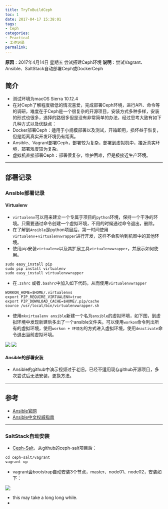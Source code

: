 ```yaml
---
title: TryToBuildCeph
toc: 1
date: 2017-04-17 15:38:01
tags:
- Ceph
categories:
- Practical
- 工作记录
permalink:
---
```

**原因**：2017年4月14日 星期五 尝试搭建Ceph环境
**说明**：尝试Vagrant、Ansible、SaltStack自动部署Ceph或DockerCeph

<!-- more -->

## 简介
- 测试环境为macOS Sierra 10.12.4
- 在对Ceph了解程度极低的情况喜爱，完成部署Ceph环境，进行API、命令等的调研，难度在于Ceph是一个很复杂的开源项目，安装方式多种多样，安装的形式也很多，选择的路很多但是没有非常简单的办法，经过思考大致有如下几种方式以及优缺点：
- Docker部署Ceph：适用于小规模部署以及测试，开箱即用，损坏益于恢复，但是距离真实开发环境仍有距离。
- Ansible、Vagrant部署Ceph，部署较为复杂，部署到虚拟机中，接近真实环境，部署难度较为复杂。
- 虚拟机直接部署Ceph：部署很复杂，维护困难，但是极接近生产环境。

---

## 部署记录
### Ansible部署记录
#### Virtualenv
- `virtualenv`可以用来建立一个专属于项目的`python`环境，保持一个干净的环境。只需要通过命令创建一个虚拟环境，不用的时候通过命令退出，删除。
- 在了解到`Ansible`是python项目后，第一时间使用`virtualenv`+`virtualenvwrapper`进行开发，这样不会影响到机器中的其他环境。
- 使用pip安装`virtualenv`以及其扩展工具`virtualenvwrapper`，并展示如何使用。
```
sudo easy_install pip
sudo pip install virtualenv
sudo easy_install virtualenvwrapper
```

- 在`.zshrc` 或者`.bashrc`中加入如下代码，从而使用`virtualenvwrapper`

```
WORKON_HOME=$HOME/.virtualenvs
export PIP_REQUIRE_VIRTUALENV=true
export PIP_DOWNLOAD_CACHE=$HOME/.pip/cache
source /usr/local/bin/virtualenvwrapper.sh
```

- 使用`mkvirtualenv ansible`新建一个名为`ansible`的虚拟环境，如下图，到虚拟环境中发现新建后多出了一个ansible文件夹。可以使用`workon`命令列出所有的虚拟环境，使用`workon + 环境名`的方式进入虚拟环境，使用`deactivate`命令退出当前虚拟环境。

![](http://okj8snz5g.bkt.clouddn.com/blog/Screen%20Shot%202017-04-17%20at%2015.54.05.png)
![](http://okj8snz5g.bkt.clouddn.com/blog/Screen%20Shot%202017-04-17%20at%2015.54.37.png)

#### Ansible的部署安装
- Ansible的github中演示视频过于老旧，已经不适用现存github开源项目，多次尝试后无法安装，更换方法。

---

## 参考
- [Ansible官网](https://www.ansible.com)
- [Ansible中文权威指南](http://www.ansible.com.cn/index.html)

---

### SaltStack自动安装
- [Ceph-Salt](https://github.com/komljen/ceph-salt)，从github的ceph-salt项目后：

```
cd ceph-salt/vagrant
vagrant up
```
- vagrant会bootstrap自动安装3个节点，master、node01、node02，安装如下：

![](http://okj8snz5g.bkt.clouddn.com/blog/Jietu20170418-102922.jpg)

- this may take a long long while.
- 

